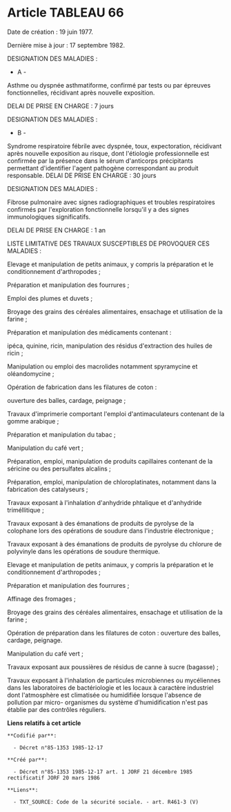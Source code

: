 # Article TABLEAU 66

Date de création : 19 juin 1977.

Dernière mise à jour : 17 septembre 1982.

DESIGNATION DES MALADIES :

- A -

Asthme ou dyspnée asthmatiforme, confirmé par tests ou par épreuves fonctionnelles, récidivant après nouvelle exposition.

DELAI DE PRISE EN CHARGE : 7 jours

DESIGNATION DES MALADIES :

- B -

Syndrome respiratoire fébrile avec dyspnée, toux, expectoration, récidivant après nouvelle exposition au risque, dont
l'étiologie professionnelle est confirmée par la présence dans le sérum d'anticorps précipitants permettant d'identifier
l'agent pathogène correspondant au produit responsable. DELAI DE PRISE EN CHARGE : 30 jours

DESIGNATION DES MALADIES :

Fibrose pulmonaire avec signes radiographiques et troubles respiratoires confirmés par l'exploration fonctionnelle lorsqu'il
y a des signes immunologiques significatifs.

DELAI DE PRISE EN CHARGE : 1 an

LISTE LIMITATIVE DES TRAVAUX SUSCEPTIBLES DE PROVOQUER CES MALADIES :

Elevage et manipulation de petits animaux, y compris la préparation et le conditionnement d'arthropodes ;

Préparation et manipulation des fourrures ;

Emploi des plumes et duvets ; 

Broyage des grains des céréales alimentaires, ensachage et utilisation de la farine ; 

Préparation et manipulation des médicaments contenant :

ipéca, quinine, ricin, manipulation des résidus d'extraction des huiles de ricin ;

Manipulation ou emploi des macrolides notamment spyramycine et oléandomycine ;

Opération de fabrication dans les filatures de coton :

ouverture des balles, cardage, peignage ;

Travaux d'imprimerie comportant l'emploi d'antimaculateurs contenant de la gomme arabique ; 

Préparation et manipulation du tabac ;

Manipulation du café vert ; 

Préparation, emploi, manipulation de produits capillaires contenant de la séricine ou des persulfates alcalins ;

Préparation, emploi, manipulation de chloroplatinates, notamment dans la fabrication des catalyseurs ; 

Travaux exposant à l'inhalation d'anhydride phtalique et d'anhydride triméllitique ;

Travaux exposant à des émanations de produits de pyrolyse de la colophane lors des opérations de soudure dans l'industrie
électronique ;

Travaux exposant à des émanations de produits de pyrolyse du chlorure de polyvinyle dans les opérations de soudure
thermique. 

Elevage et manipulation de petits animaux, y compris la préparation et le conditionnement d'arthropodes ;

Préparation et manipulation des fourrures ;

Affinage des fromages ; 

Broyage des grains des céréales alimentaires, ensachage et utilisation de la farine ; 

Opération de préparation dans les filatures de coton : ouverture des balles, cardage, peignage.

Manipulation du café vert ; 

Travaux exposant aux poussières de résidus de canne à sucre (bagasse) ; 

Travaux exposant à l'inhalation de particules microbiennes ou mycéliennes dans les laboratoires de bactériologie et les
locaux à caractère industriel dont l'atmosphère est climatisée ou humidifiée lorsque l'absence de pollution par micro-
organismes du système d'humidification n'est pas établie par des contrôles réguliers.

**Liens relatifs à cet article**

	**Codifié par**:

	  - Décret n°85-1353 1985-12-17

	**Créé par**:

	  - Décret n°85-1353 1985-12-17 art. 1 JORF 21 décembre 1985 rectificatif JORF 20 mars 1986

	**Liens**:

	  - TXT_SOURCE: Code de la sécurité sociale. - art. R461-3 (V)

